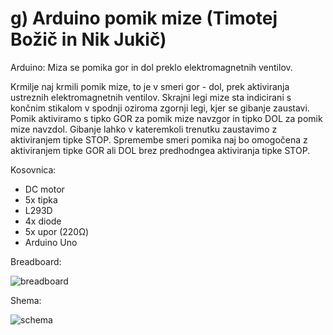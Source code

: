 # g) Arduino pomik mize (Timotej Božič in Nik Jukič)
Arduino: Miza se pomika gor in dol preklo elektromagnetnih ventilov.

Krmilje naj krmili pomik mize, to je v smeri gor - dol, prek aktiviranja ustreznih elektromagnetnih ventilov. Skrajni legi mize sta indicirani s končnim stikalom v spodnji oziroma zgornji legi, kjer se gibanje zaustavi. Pomik aktiviramo s tipko GOR za pomik mize navzgor in tipko DOL za pomik mize navzdol. Gibanje lahko v kateremkoli trenutku zaustavimo z aktiviranjem tipke STOP. Spremembe smeri pomika naj bo omogočena z aktiviranjem tipke GOR ali DOL brez predhodngea aktiviranja tipke STOP.

Kosovnica:
- DC motor
- 5x tipka
- L293D
- 4x diode
- 5x upor (220Ω)
- Arduino Uno


Breadboard:


![breadboard](https://user-images.githubusercontent.com/63909145/84502208-34eb0980-acb8-11ea-9022-56d534a810d9.png)





Shema:

![schema](https://user-images.githubusercontent.com/63909145/84502203-33214600-acb8-11ea-964c-de39e480c8eb.png)

